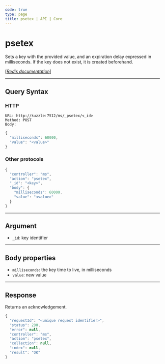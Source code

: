```yaml
---
code: true
type: page
title: psetex | API | Core
---
```


# psetex



Sets a key with the provided value, and an expiration delay expressed in milliseconds. If the key does not exist, it is created beforehand.

[[_Redis documentation_]](https://redis.io/commands/psetex)

---

## Query Syntax

### HTTP

```http
URL: http://kuzzle:7512/ms/_psetex/<_id>
Method: POST
Body:
```

```js
{
  "milliseconds": 60000,
  "value": "<value>"
}
```

### Other protocols

```js
{
  "controller": "ms",
  "action": "psetex",
  "_id": "<key>",
  "body": {
    "milliseconds": 60000,
    "value": "<value>"
  }
}
```

---

## Argument

- `_id`: key identifier

---

## Body properties

- `milliseconds`: the key time to live, in milliseconds
- `value`: new value

---

## Response

Returns an acknowledgement.

```js
{
  "requestId": "<unique request identifier>",
  "status": 200,
  "error": null,
  "controller": "ms",
  "action": "psetex",
  "collection": null,
  "index": null,
  "result": "OK"
}
```
